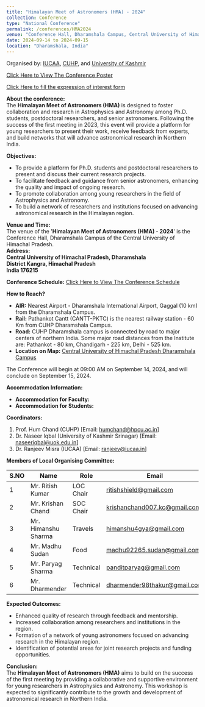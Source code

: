 ```yaml
---
title: "Himalayan Meet of Astronomers (HMA) - 2024"
collection: Conference
type: "National Conference"
permalink: /conferences/HMA2024
venue: "Conference Hall, Dharamshala Campus, Central University of Himachal Pradesh, Dharamshala, H.P., India"
date: 2024-09-14 to 2024-09-15
location: "Dharamshala, India"
---
```

Organised by: [IUCAA](https://www.iucaa.in/en/), [CUHP](https://www.cuhimachal.ac.in/index.php/SPMS/department/dept_physics_astronomical), and [University of Kashmir](https://www.kashmiruniversity.net/)

[Click Here to View The Conference Poster](https://chandrastarclub.github.io/files/HMA2_IUCAA_CUHP_v2_poster-3.pdf) <!-- Replace with the actual link to the poster -->

[Click Here to fill the expression of interest form](https://forms.gle/QKvAjPpjEybPWL2p9) <!-- Replace with the actual link to the form -->

**About the conference:**  
The **Himalayan Meet of Astronomers (HMA)** is designed to foster collaboration and research in Astrophysics and Astronomy among Ph.D. students, postdoctoral researchers, and senior astronomers. Following the success of the first meeting in 2023, this event will provide a platform for young researchers to present their work, receive feedback from experts, and build networks that will advance astronomical research in Northern India.

**Objectives:**  
- To provide a platform for Ph.D. students and postdoctoral researchers to present and discuss their current research projects.
- To facilitate feedback and guidance from senior astronomers, enhancing the quality and impact of ongoing research.
- To promote collaboration among young researchers in the field of Astrophysics and Astronomy.
- To build a network of researchers and institutions focused on advancing astronomical research in the Himalayan region.

**Venue and Time:**  
The venue of the '**Himalayan Meet of Astronomers (HMA) - 2024**' is the Conference Hall, Dharamshala Campus of the Central University of Himachal Pradesh.  
**Address:**  
**Central University of Himachal Pradesh, Dharamshala**  
**District Kangra, Himachal Pradesh**  
**India 176215**  

**Conference Schedule:** [Click Here to View The Conference Schedule](#) <!-- Replace with the actual link to the schedule -->

**How to Reach?**

- **AIR:** Nearest Airport - Dharamshala International Airport, Gaggal (10 km) from the Dharamshala Campus.
- **Rail:** Pathankot Cantt (CANTT-PKTC) is the nearest railway station - 60 Km from CUHP Dharamshala Campus.
- **Road:** CUHP Dharamshala campus is connected by road to major centers of northern India. Some major road distances from the Institute are: Pathankot - 80 km, Chandigarh - 225 km, Delhi - 525 km.
- **Location on Map:** [Central University of Himachal Pradesh Dharamshala Campus](https://maps.app.goo.gl/Y8TLwJDbiRtn1JQu6)

The Conference will begin at 09:00 AM on September 14, 2024, and will conclude on September 15, 2024.

**Accommodation Information:**

- **Accommodation for Faculty:**
- **Accommodation for Students:**

**Coordinators:**

1. Prof. Hum Chand (CUHP) [Email: humchand@hpcu.ac.in]
2. Dr. Naseer Iqbal (University of Kashmir Srinagar) [Email: naseeriqbal@uok.edu.in]
3. Dr. Ranjeev Misra (IUCAA) [Email: ranjeev@iucaa.in]

**Members of Local Organising Committee:**

| S.NO | Name              | Role        | Email                          | Contact        |
|------|-------------------|-------------|--------------------------------|----------------|
| 1    | Mr. Ritish Kumar  | LOC Chair   | ritishshield@gmail.com         | 85806 68173    |
| 2    | Mr. Krishan Chand | SOC Chair   |krishanchand007.kc@gmail.com  |  8091712308    |
| 3    | Mr. Himanshu Sharma | Travels     | himanshu4gya@gmail.com         | 8005542176     |
| 4    | Mr. Madhu Sudan   | Food        | madhu92265.sudan@gmail.com     | 7717329692     |
| 5    | Mr. Paryag Sharma | Technical   | panditparyag@gmail.com         | 7018023532     |
| 6    | Mr. Dharmender    | Technical   | dharmender98thakur@gmail.com   | 8219186467     |

**Expected Outcomes:**  
- Enhanced quality of research through feedback and mentorship.
- Increased collaboration among researchers and institutions in the region.
- Formation of a network of young astronomers focused on advancing research in the Himalayan region.
- Identification of potential areas for joint research projects and funding opportunities.

**Conclusion:**  
The **Himalayan Meet of Astronomers (HMA)** aims to build on the success of the first meeting by providing a collaborative and supportive environment for young researchers in Astrophysics and Astronomy. This workshop is expected to significantly contribute to the growth and development of astronomical research in Northern India.
